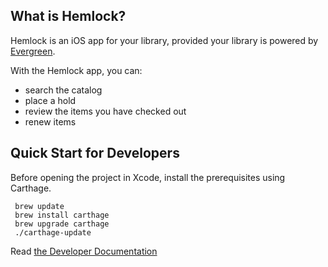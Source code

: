 What is Hemlock?
----------------
Hemlock is an iOS app for your library, provided your library is powered by [Evergreen](http://evergreen-ils.org/).

With the Hemlock app, you can:
* search the catalog
* place a hold
* review the items you have checked out
* renew items

Quick Start for Developers
--------------------------
Before opening the project in Xcode, install the prerequisites using Carthage.

```
 brew update
 brew install carthage
 brew upgrade carthage
 ./carthage-update
```

Read [the Developer Documentation](Documentation/README.md)
